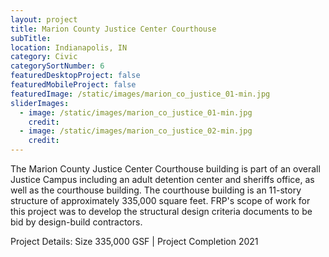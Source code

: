 ```yaml
---
layout: project
title: Marion County Justice Center Courthouse
subTitle:
location: Indianapolis, IN
category: Civic
categorySortNumber: 6
featuredDesktopProject: false
featuredMobileProject: false
featuredImage: /static/images/marion_co_justice_01-min.jpg
sliderImages:
  - image: /static/images/marion_co_justice_01-min.jpg
    credit:
  - image: /static/images/marion_co_justice_02-min.jpg
    credit:
---
```

The Marion County Justice Center Courthouse building is part of an overall Justice Campus including an adult detention center and sheriffs office, as well as the courthouse building. The courthouse building is an 11-story structure of approximately 335,000 square feet. FRP's scope of work for this project was to develop the structural design criteria documents to be bid by design-build contractors. 

Project Details:  Size 335,000 GSF | Project Completion 2021 

































